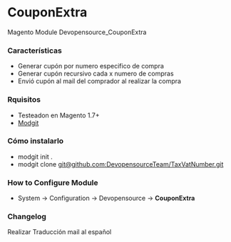 CouponExtra
===========

Magento Module Devopensource_CouponExtra


### Características

* Generar cupón por numero especifico de compra
* Generar cupón recursivo cada x numero de compras
* Envió cupón al mail del comprador al realizar la compra

### Rquisitos

* Testeadon en Magento 1.7+
* [Modgit](https://github.com/jreinke/modgit "Install modgit")


### Cómo instalarlo

* modgit init .
* modgit clone [git@github.com:DevopensourceTeam/TaxVatNumber.git](git@github.com:DevopensourceTeam/CouponExtra)


### How to Configure Module

* System -> Configuration -> Devopensource ->
**CouponExtra**

### Changelog

Realizar Traducción mail al español
